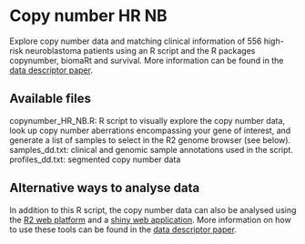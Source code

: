 # Copy number HR NB

Explore copy number data and matching clinical information of 556 high-risk neuroblastoma patients using an R script and the R packages copynumber, biomaRt and survival. More information can be found in the [data descriptor paper](https://www.nature.com/articles/sdata2018240).

## Available files

copynumber_HR_NB.R: R script to visually explore the copy number data, look up copy number aberrations encompassing your gene of interest, and generate a list of samples to select in the R2 genome browser (see below).
samples_dd.txt: clinical and genomic sample annotations used in the script.
profiles_dd.txt: segmented copy number data

## Alternative ways to analyse data

In addition to this R script, the copy number data can also be analysed using the [R2 web platform](http://r2.amc.nl/) and a [shiny web application](https://padpuydt.shinyapps.io/check_cn_in_hr_nb/). More information on how to use these tools can be found in the [data descriptor paper](https://www.nature.com/articles/sdata2018240).

